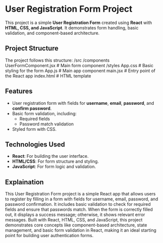 # User Registration Form Project

This project is a simple **User Registration Form** created using **React** with **HTML, CSS, and JavaScript**. It demonstrates form handling, basic validation, and component-based architecture.

## Project Structure

The project follows this structure:
/src /components UserFormComponent.jsx # Main form component /styles App.css # Basic styling for the form App.js # Main app component main.jsx # Entry point of the React app index.html # HTML template


## Features

- User registration form with fields for **username**, **email**, **password**, and **confirm password**.
- Basic form validation, including:
  - Required fields
  - Password match validation
- Styled form with CSS.

## Technologies Used

- **React**: For building the user interface.
- **HTML/CSS**: For form structure and styling.
- **JavaScript**: For form logic and validation.

## Explaination
This User Registration Form project is a simple React app that allows users to register by filling in a form with fields for username, email, password, and password confirmation. It includes basic validation to check for required fields and ensure that passwords match. When the form is correctly filled out, it displays a success message; otherwise, it shows relevant error messages. Built with React, HTML, CSS, and JavaScript, this project demonstrates core concepts like component-based architecture, state management, and basic form validation in React, making it an ideal starting point for building user authentication forms.
